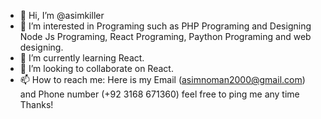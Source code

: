 - 👋 Hi, I’m @asimkiller
- 👀 I’m interested in Programing such as PHP Programing and Designing Node Js Programing, React Programing, Paython Programing and web designing.
- 🌱 I’m currently learning React.
- 💞️ I’m looking to collaborate on React.
- 📫 How to reach me: Here is my Email (asimnoman2000@gmail.com) and Phone number (+92 3168 671360) feel free to ping me any time Thanks!

<!---
asimkiller/asimkiller is a ✨ special ✨ repository because its `README.md` (this file) appears on your GitHub profile.
You can click the Preview link to take a look at your changes.
--->
